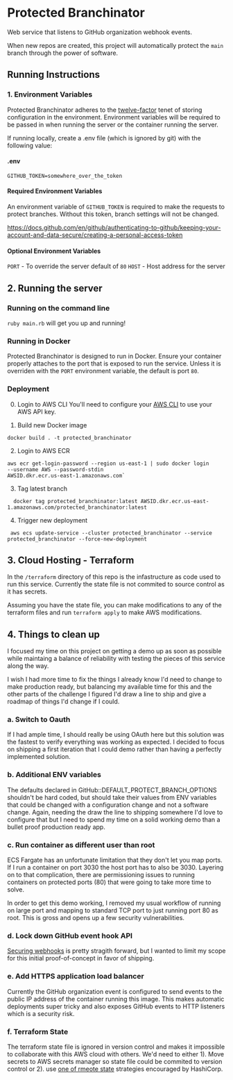 # Protected Branchinator

Web service that listens to GitHub organization webhook events.

When new repos are created,
this project will automatically protect the `main` branch through the
power of software.

## Running Instructions

### 1. Environment Variables

Protected Branchinator adheres to the
[twelve-factor](https://12factor.net/) tenet of storing configuration in
the environment. Environment variables will be required to be passed in
when running the server or the container running the server.

If running locally, create a .env file (which is ignored by git) with the following value:

#### .env
```
GITHUB_TOKEN=somewhere_over_the_token
```

#### Required Environment Variables

An environment variable of `GITHUB_TOKEN` is required to make the requests to protect branches.
Without this token, branch settings will not be changed.

https://docs.github.com/en/github/authenticating-to-github/keeping-your-account-and-data-secure/creating-a-personal-access-token

#### Optional Environment Variables

`PORT` - To override the server default of `80`
`HOST` - Host address for the server

## 2. Running the server

### Running on the command line

`ruby main.rb` will get you up and running!

### Running in Docker

Protected Branchinator is designed to run in Docker. Ensure your
container properly attaches to the port that is exposed to run the
service. Unless it is overriden with the `PORT` environment variable,
the default is port `80`.

### Deployment
0. Login to AWS CLI
You'll need to configure your [AWS
CLI](https://docs.aws.amazon.com/cli/latest/userguide/cli-chap-configure.html) to use your AWS API key.

1. Build new Docker image

```
docker build . -t protected_branchinator
```

2. Login to AWS ECR

```
aws ecr get-login-password --region us-east-1 | sudo docker login
--username AWS --password-stdin
AWSID.dkr.ecr.us-east-1.amazonaws.com`
```

3. Tag latest branch

```
  docker tag protected_branchinator:latest AWSID.dkr.ecr.us-east-1.amazonaws.com/protected_branchinator:latest
```

4. Trigger new deployment

```
 aws ecs update-service --cluster protected_branchinator --service protected_branchinator --force-new-deployment
```

## 3. Cloud Hosting - Terraform

In the `/terraform` directory of this repo is the infastructure as code
used to run this service. Currently the state file is not commited to
source control as it has secrets.

Assuming you have the state file, you can make modifications to any of
the terraform files and run `terraform apply` to make AWS modifications.

## 4. Things to clean up

I focused my time on this project on getting a demo up as soon as
possible while maintaing a balance of reliability with testing the
pieces of this service along the way.

I wish I had more time to fix the things I already know I'd need to
change to make production ready, but balancing my available time for
this and the other parts of the challenge I figured I'd draw a line to
ship and give a roadmap of things I'd change if I could.

### a. Switch to Oauth

If I had ample time, I should really be using OAuth here but this solution was the fastest to verify everything was working as expected.
I decided to focus on shipping a first iteration that I could demo rather than having a perfectly implemented solution.

### b. Additional ENV variables

The defaults declared in GitHub::DEFAULT_PROTECT_BRANCH_OPTIONS
shouldn't be hard coded, but should take their values from ENV variables
that could be changed with a configuration change and not a software
change. Again, needing the draw the line to shipping somewhere I'd love
to configure that but I need to spend my time on a solid working demo
than a bullet proof production ready app.

### c. Run container as different user than root

ECS Fargate has an unfortunate limitation that they don't let you map
ports. If I run a container on port 3030 the host port has to also be
3030. Layering on to that complication, there are permissioning issues
      to running containers on protected ports (80) that were going to
take more time to solve.

In order to get this demo working, I removed my usual workflow of
running on large port and mapping to standard TCP port to just running
port 80 as root. This is gross and opens up a few security
vulnerabilities.


### d. Lock down GitHub event hook API

[Securing
webhooks](https://docs.github.com/en/developers/webhooks-and-events/webhooks/securing-your-webhooks)
is pretty stragith forward, but I wanted to limit my scope for this
initial proof-of-concept in favor of shipping.

### e. Add HTTPS application load balancer

Currently the GitHub organization event is configured to send events to
the public IP address of the container running this image. This makes
automatic deployments super tricky and also exposes GitHub events to HTTP
listeners which is a security risk.

### f. Terraform State

The terraform state file is ignored in version control and makes it
impossible to collaborate with this AWS cloud with others. We'd need to
either 1). Move secrets to AWS secrets manager so state file could be
commited to version control or 2). use [one of rmeote
state](https://www.terraform.io/docs/language/state/remote.html)
strategies encouraged by HashiCorp.
